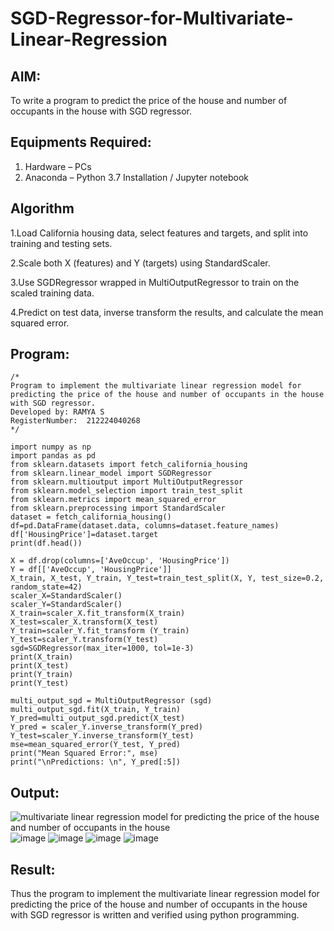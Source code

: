 # SGD-Regressor-for-Multivariate-Linear-Regression

## AIM:
To write a program to predict the price of the house and number of occupants in the house with SGD regressor.

## Equipments Required:
1. Hardware – PCs
2. Anaconda – Python 3.7 Installation / Jupyter notebook

## Algorithm
1.Load California housing data, select features and targets, and split into training and testing sets.

2.Scale both X (features) and Y (targets) using StandardScaler.

3.Use SGDRegressor wrapped in MultiOutputRegressor to train on the scaled training data.

4.Predict on test data, inverse transform the results, and calculate the mean squared error.

## Program:
```
/*
Program to implement the multivariate linear regression model for predicting the price of the house and number of occupants in the house with SGD regressor.
Developed by: RAMYA S
RegisterNumber:  212224040268
*/
```
```
import numpy as np
import pandas as pd
from sklearn.datasets import fetch_california_housing
from sklearn.linear_model import SGDRegressor
from sklearn.multioutput import MultiOutputRegressor
from sklearn.model_selection import train_test_split
from sklearn.metrics import mean_squared_error
from sklearn.preprocessing import StandardScaler
dataset = fetch_california_housing()
df=pd.DataFrame(dataset.data, columns=dataset.feature_names)
df['HousingPrice']=dataset.target
print(df.head())
```
```
X = df.drop(columns=['AveOccup', 'HousingPrice'])
Y = df[['AveOccup', 'HousingPrice']]
X_train, X_test, Y_train, Y_test=train_test_split(X, Y, test_size=0.2, random_state=42)
scaler_X=StandardScaler()
scaler_Y=StandardScaler()
X_train=scaler_X.fit_transform(X_train)
X_test=scaler_X.transform(X_test)
Y_train=scaler_Y.fit_transform (Y_train)
Y_test=scaler_Y.transform(Y_test)
sgd=SGDRegressor(max_iter=1000, tol=1e-3)
print(X_train)
print(X_test)
print(Y_train)
print(Y_test)
```
```
multi_output_sgd = MultiOutputRegressor (sgd)
multi_output_sgd.fit(X_train, Y_train)
Y_pred=multi_output_sgd.predict(X_test)
Y_pred = scaler_Y.inverse_transform(Y_pred)
Y_test=scaler_Y.inverse_transform(Y_test)
mse=mean_squared_error(Y_test, Y_pred)
print("Mean Squared Error:", mse)
print("\nPredictions: \n", Y_pred[:5])
```

## Output:
![multivariate linear regression model for predicting the price of the house and number of occupants in the house](sam.png)
![image](https://github.com/user-attachments/assets/7076dc28-5a6b-4336-b0d9-4dfa30e1e3cb)
![image](https://github.com/user-attachments/assets/5d8a23c5-a777-42d0-9f69-43171b2b66b9)
![image](https://github.com/user-attachments/assets/b28d1975-930a-48b8-9b08-0e39dfe4b5d5)
![image](https://github.com/user-attachments/assets/d1f66e04-79ce-44a7-8601-42c0c99141d6)

## Result:
Thus the program to implement the multivariate linear regression model for predicting the price of the house and number of occupants in the house with SGD regressor is written and verified using python programming.
